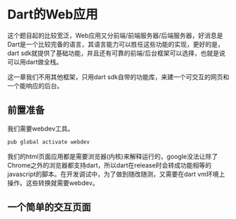 # Dart的Web应用

这个题目起的比较宽泛，Web应用又分前端/前端服务器/后端服务器，好消息是Dart是一个比较完备的语言，其语言能力可以胜任这些功能的实现，更好的是，dart sdk就提供了基础功能，并且还有可靠的前端/后台框架可以选择，也就是说可以用dart做全栈。

这一章我们不用其他框架，只用dart sdk自带的功能库，来建一个可交互的网页和一个能响应的后台。

## 前置准备

我们需要webdev工具。

``` bash
pub global activate webdev
```

我们的html页面应用都是需要浏览器(内核)来解释运行的，google没法让除了Chrome之外的浏览器都支持dart，所以dart在release时会转成功能相等的javascript的脚本。在开发调试中，为了做到随改随测，又需要在dart vm环境上操作。这些转换就需要webdev。

## 一个简单的交互页面

